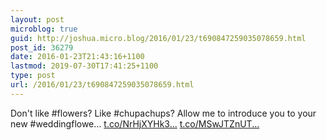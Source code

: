 ```yaml
---
layout: post
microblog: true
guid: http://joshua.micro.blog/2016/01/23/t690847259035078659.html
post_id: 36279
date: 2016-01-23T21:43:16+1100
lastmod: 2019-07-30T17:41:25+1100
type: post
url: /2016/01/23/t690847259035078659.html
---
```

Don't like #flowers? Like #chupachups? Allow me to introduce you to your new #weddingflowe… [t.co/NrHjXYHk3...](https://t.co/NrHjXYHk31) [t.co/MSwJTZnUT...](https://t.co/MSwJTZnUTB)
